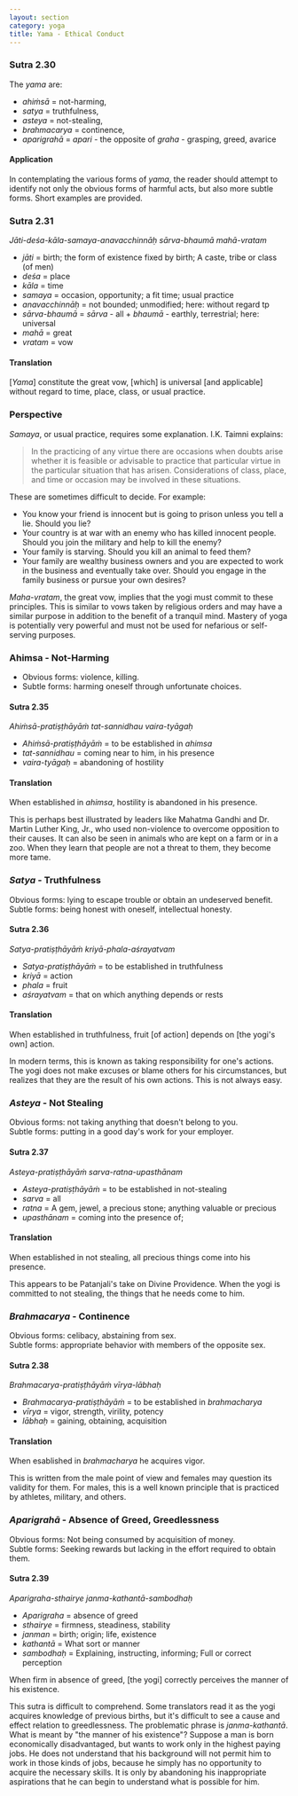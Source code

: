 ```yaml
---
layout: section
category: yoga
title: Yama - Ethical Conduct
---
```

### Sutra 2.30
The *yama* are:  
- *ahiṁsā* = not-harming,
- *satya* = truthfulness,
- *asteya* = not-stealing,
- *brahmacarya* = continence,
- *aparigrahā* = *apari* - the opposite of *graha* - grasping, greed, avarice

#### Application
In contemplating the various forms of *yama*, the reader should attempt to identify not only the obvious forms of harmful acts, but also more subtle forms. Short examples are provided. 

### Sutra 2.31
*Jāti-deśa-kāla-samaya-anavacchinnāḥ sārva-bhaumā mahā-vratam*
- *jāti* = birth; the form of existence fixed by birth; A caste, tribe or class (of men)
- *deśa* = place
- *kāla* = time
- *samaya* = occasion, opportunity; a fit time; usual practice
- *anavacchinnāḥ* = not bounded; unmodified; here: without regard tp
- *sārva-bhaumā* = *sārva* - all + *bhaumā* - earthly, terrestrial; here: universal 
- *mahā* = great
- *vratam* = vow

#### Translation
[*Yama*] constitute the great vow, [which] is universal [and applicable] without regard to time, place, class, or usual practice.

### Perspective
*Samaya*, or usual practice, requires some explanation. I.K. Taimni explains:  
>In the practicing of any virtue there are occasions when doubts arise whether it is feasible or advisable to practice that particular virtue in the particular situation that has arisen. Considerations of class, place, and time or occasion may be involved in these situations.

These are sometimes difficult to decide. For example:
- You know your friend is innocent but is going to prison unless you tell a lie. Should you lie?
- Your country is at war with an enemy who has killed innocent people. Should you join the military and help to kill the enemy?
- Your family is starving. Should you kill an animal to feed them?
- Your family are wealthy business owners and you are expected to work in the business and eventually take over. Should you engage in the family business or pursue your own desires?

*Maha-vratam*, the great vow, implies that the yogi must commit to these principles. This is similar to vows taken by religious orders and may have a similar purpose in addition to the benefit of a tranquil mind. Mastery of yoga is potentially very powerful and must not be used for nefarious or self-serving purposes.

### Ahimsa - Not-Harming
- Obvious forms: violence, killing.
- Subtle forms: harming oneself through unfortunate choices. 

#### Sutra 2.35
*Ahiṁsā-pratiṣṭhāyāṁ tat-sannidhau vaira-tyāgaḥ*
- *Ahiṁsā-pratiṣṭhāyāṁ* = to be established in *ahimsa*
- *tat-sannidhau* = coming near to him, in his presence
- *vaira-tyāgaḥ* = abandoning of hostility

#### Translation
When established in *ahimsa*, hostility is abandoned in his presence. 

This is perhaps best illustrated by leaders like Mahatma Gandhi and Dr. Martin Luther King, Jr., who used non-violence to overcome opposition to their causes. It can also be seen in animals who are kept on a farm or in a zoo. When they learn that people are not a threat to them, they become more tame.

### *Satya* - Truthfulness
Obvious forms: lying to escape trouble or obtain an undeserved benefit.  
Subtle forms: being honest with oneself, intellectual honesty.

#### Sutra 2.36
*Satya-pratiṣṭhāyāṁ kriyā-phala-aśrayatvam*
- *Satya-pratiṣṭhāyāṁ* = to be established in truthfulness
- *kriyā* = action
- *phala* = fruit
- *aśrayatvam* = that on which anything depends or rests

#### Translation
When established in truthfulness, fruit [of action] depends on [the yogi's own] action.

In modern terms, this is known as taking responsibility for one's actions. The yogi does not make excuses or blame others for his circumstances, but realizes that they are the result of his own actions. This is not always easy. 

### *Asteya* - Not Stealing
Obvious forms: not taking anything that doesn't belong to you.   
Subtle forms: putting in a good day's work for your employer.

#### Sutra 2.37
*Asteya-pratiṣṭhāyāṁ sarva-ratna-upasthānam*
- *Asteya-pratiṣṭhāyāṁ* = to be established in not-stealing
- *sarva* = all
- *ratna* = A gem, jewel, a precious stone; anything valuable or precious
- *upasthānam* = coming into the presence of;

#### Translation
When established in not stealing, all precious things come into his presence.

This appears to be Patanjali's take on Divine Providence. When the yogi is committed to not stealing, the things that he needs come to him.

### *Brahmacarya* - Continence
Obvious forms: celibacy, abstaining from sex.  
Subtle forms: appropriate behavior with members of the opposite sex.

#### Sutra 2.38
*Brahmacarya-pratiṣṭhāyāṁ vīrya-lābhaḥ*  
- *Brahmacarya-pratiṣṭhāyāṁ* = to be established in *brahmacharya*
- *vīrya* = vigor, strength, virility, potency
- *lābhaḥ* = gaining, obtaining, acquisition

#### Translation
When esablished in *brahmacharya* he acquires vigor.

This is written from the male point of view and females may question its validity for them. For males, this is a well known principle that is practiced by athletes, military, and others.

### *Aparigrahā* - Absence of Greed, Greedlessness
Obvious forms: Not being consumed by acquisition of money.  
Subtle forms: Seeking rewards but lacking in the effort required to obtain them.

#### Sutra 2.39
*Aparigraha-sthairye janma-kathantā-sambodhaḥ*
- *Aparigraha* = absence of greed
- *sthairye* = firmness, steadiness, stability
- *janman* = birth; origin; life, existence
- *kathantā* = What sort or manner
- *sambodhaḥ* = Explaining, instructing, informing; Full or correct perception 

When firm in absence of greed, [the yogi] correctly perceives the manner of his existence. 

This sutra is difficult to comprehend. Some translators read it as the yogi acquires knowledge of previous births, but it's difficult to see a cause and effect relation to greedlessness. The problematic phrase is *janma-kathantā*. What is meant by "the manner of his existence"? Suppose a man is born economically disadvantaged, but wants to work only in the highest paying jobs. He does not understand that his background will not permit him to work in those kinds of jobs, because he simply has no opportunity to acquire the necessary skills. It is only by abandoning his inappropriate aspirations that he can begin to understand what is possible for him.